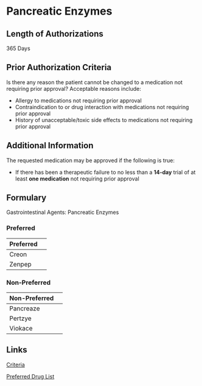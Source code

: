 # Pancreatic Enzymes

## Length of Authorizations

365 Days

## Prior Authorization Criteria

Is there any reason the patient cannot be changed to a medication not requiring prior approval? Acceptable reasons include:

-   Allergy to medications not requiring prior approval
-   Contraindication to or drug interaction with medications not requiring prior approval
-   History of unacceptable/toxic side effects to medications not requiring prior approval

## Additional Information

The requested medication may be approved if the following is true:

-   If there has been a therapeutic failure to no less than a **14-day** trial of at least **one medication** not requiring prior approval

## Formulary

Gastrointestinal Agents: Pancreatic Enzymes

### Preferred

| Preferred |      |
| :-------- | ---: |
| Creon     |      |
| Zenpep    |      |

### Non-Preferred

| Non-Preferred |      |
| :------------ | ---: |
| Pancreaze     |      |
| Pertzye       |      |
| Viokace       |      |

## Links

[Criteria](https://pharmacy.medicaid.ohio.gov/sites/default/files/20221001_UPDL_Criteria_APPROVED.pdf#page=64)

[Preferred Drug List](https://pharmacy.medicaid.ohio.gov/sites/default/files/20221001_UPDL_APPROVED_.pdf#page=23)
